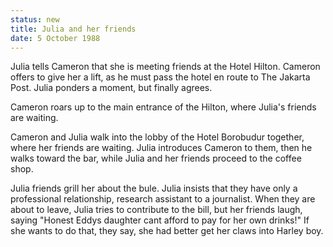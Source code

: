 ```yaml
---
status: new
title: Julia and her friends
date: 5 October 1988
---
```

Julia tells Cameron that she is meeting friends at the Hotel Hilton. Cameron offers to give her a lift, as he must pass the hotel en route to The Jakarta Post. Julia ponders a moment, but finally agrees. 

Cameron roars up to the main entrance of the Hilton, where Julia's friends are waiting. 

Cameron and Julia walk into the lobby of the Hotel Borobudur together,
where her friends are waiting. Julia introduces Cameron to them, then he
walks toward the bar, while Julia and her friends proceed to the coffee shop. 

Julia friends grill her about the bule. Julia insists that they have only a professional relationship, research assistant to a journalist. When they are about to leave, Julia tries to contribute to the bill, but her friends laugh, saying "Honest Eddys daughter cant afford to pay for her own drinks!" If she
wants to do that, they say, she had better get her claws into Harley
boy.

